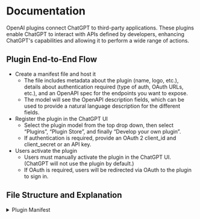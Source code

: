 # Documentation

OpenAI plugins connect ChatGPT to third-party applications. These plugins enable ChatGPT to interact with APIs defined by developers, enhancing ChatGPT's capabilities and allowing it to perform a wide range of actions.

## Plugin End-to-End Flow

- Create a manifest file and host it
  - The file includes metadata about the plugin (name, logo, etc.), details about authentication required (type of auth, OAuth URLs, etc.), and an OpenAPI spec for the endpoints you want to expose.
  - The model will see the OpenAPI description fields, which can be used to provide a natural language description for the different fields.
- Register the plugin in the ChatGPT UI
  - Select the plugin model from the top drop down, then select “Plugins”, “Plugin Store”, and finally “Develop your own plugin”.
  - If authentication is required, provide an OAuth 2 client_id and client_secret or an API key.
- Users activate the plugin
  - Users must manually activate the plugin in the ChatGPT UI. (ChatGPT will not use the plugin by default.)
  - If OAuth is required, users will be redirected via OAuth to the plugin to sign in.

## File Structure and Explanation

<details>
<summary>Plugin Manifest</summary>

### ai-plugin.json

Every plugin requires a ai-plugin.json file, which needs to be hosted on the API’s domain. For example, a company called example.com would make the plugin JSON file accessible via an https://example.com domain since that is where their API is hosted. When you install the plugin via the ChatGPT UI, on the backend we look for a file located at /.well-known/ai-plugin.json. The /.well-known folder is required and must exist on your domain in order for ChatGPT to connect with your plugin. If there is no file found, the plugin cannot be installed. For local development, you can use HTTP but if you are pointing to a remote server, HTTPS is required.

</details>
